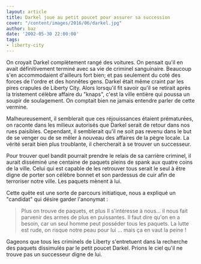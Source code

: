 ```yaml
---
layout: article
title: Darkel joue au petit poucet pour assurer sa succession
cover: "/content/images/2016/06/darkel.jpg"
author: baz
date: '2002-05-30 22:00:00'
tags:
- liberty-city
---
```


On croyait Darkel complètement rangé des voitures. On pensait qu'il en avait définitivement terminé avec sa vie de criminel sanguinaire. Beaucoup s'en accommodaient d'ailleurs fort bien; et pas seulement du coté des forces de l'ordre et des honnêtes gens. Darkel était même craint par les pires crapules de Liberty City. Alors lorsqu'il fit savoir qu'il se retirait après la tristement célèbre affaire du "knaps", c'est la ville entière qui poussa un soupir de soulagement. On comptait bien ne jamais entendre parler de cette vermine.

Malheureusement, il semblerait que ces réjouissances étaient prématurées, on raconte dans les milieux autorisés que Darkel serait de retour dans nos rues paisibles. Cependant, il semblerait qu'il ne soit pas revenu dans le but de se venger ou de se mêler à nouveau des affaires de la pègre locale. La vérité serait bien plus troublante, il chercherait à se trouver un successeur.

Pour trouver quel bandit pourrait prendre le relais de sa carrière criminel, il aurait disséminé une centaine de paquets pleins de spank aux quatre coins de la ville. Celui qui est capable de les retrouver tous serait le seul à être digne de porter son célèbre bonnet et son pardessus de cuir afin de terroriser notre ville. Les paquets mènent à lui.

Cette quête est une sorte de parcours initiatique, nous a expliqué un "candidat" qui désire garder l'anonymat :

> Plus on trouve de paquets, et plus Il s'intéresse à nous... il nous fait parvenir des armes de plus en puissantes. Il faut dire qu'on en a besoin, car un seul homme peut posséder tous les paquets. La lutte est rude, on risque notre peau pour lui ... mais ça en vaut la peine !

Gageons que tous les criminels de Liberty s'entretuent dans la recherche des paquets dissimulés par le petit poucet Darkel. Prions le ciel qu'il ne trouve pas un successeur digne de lui.